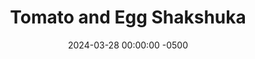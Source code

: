 ---
layout: post
title:  "Tomato and Egg Shakshuka"
date:   2024-03-28 00:00:00 -0500
categories:
- Recipes
- Breakfast
permalink: /recipes/shakshuka
image: /assets/Food/Breakfast/Shakshuka/shakshuka-cover.jpg
ing: shakshuka-ing
facts: shakshuka-facts
Prep: 10
Rest: 
Cook: 20
Source1: https://www.youtube.com/watch?v=IGx6etMEKr0 
Source2: https://downshiftology.com/recipes/shakshuka/#wprm-recipe-container-34363
whisk: https://s.samsungfood.com/wKdA4
tags: 
- eggs
- breakfast
- tomato
- diced tomatoes
- peppers
- onions
- bell pepper
- paprika
- chili powder
- garlic powder
- onion powder
- cumin
- protein
Description: Shakshuka is an egg, tomato, and veggie based dish that originates in Northern Africa. It's a delicious breakfast that's packed with protein and vegetables that will leave you satisfied until lunch. Or it can be served as any meal of the day. You can also serve it on top of some toast
Instructions: 
- Cut your pepper and onion each into a small dice. Add to a 10" stainless steel pan over medium heat with a spray of oil and salt. Cover, and cook until the peppers and soft and onions are translucent, about 5 minutes<br><br>

- Add in the minced garlic, and cook until fragrant, about 30 seconds<br><br>

- Pour in the diced tomatoes and add the spices - paprika, chili, garlic, onion, cumin, and pepper. Cover and let simmer for 5 minutes over medium heat<br><br>
- <center><img src="/assets/Food/Breakfast/Shakshuka/shakshuka-3.jpg" alt="" class="instruction-image"></center><br>

- Make 3 wells, and crack each egg into its own well. Cover, and cook for 2-3 minutes over medium heat until the whites are cooked (opaque white) and the yolks have risen and are cloudy, but still a bit soft<br><br>

- Garnish with parsley, and optionally serve with bread. Eat directly out of the pan (that's why I used stainless steel)
---